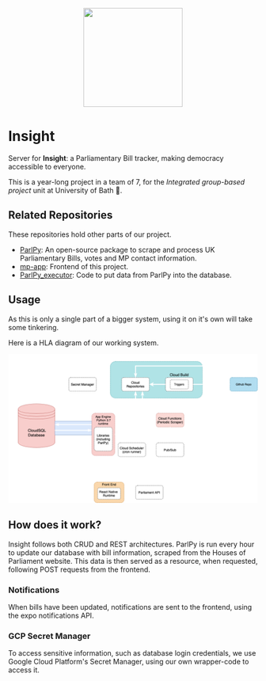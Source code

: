 <p align="center">
  <img width="200" height="200" src="res/img/icon1500x1500.png">
</p>

# Insight
Server for **Insight**: a Parliamentary Bill tracker, making democracy accessible to everyone.

This is a year-long project in a team of 7, for the *Integrated group-based project* unit at University of Bath 🛁.

## Related Repositories
These repositories hold other parts of our project.

 - [ParlPy](https://github.com/Litharge/ParlPy): An open-source package to scrape and process UK Parliamentary Bills, votes and MP contact information.
 - [mp-app](https://github.com/joedownard/mp-app): Frontend of this project.
 - [ParlPy_executor](https://github.com/alex-and-the-antelopes/ParlPy_executer): Code to put data from ParlPy into the database.
 
## Usage
As this is only a single part of a bigger system, using it on it's own will take some tinkering. 

Here is a HLA diagram of our working system.

![HLA diagram](docs/img/hla.png)

## How does it work?
Insight follows both CRUD and REST architectures. ParlPy is run every hour to update our database with bill information, scraped from the Houses of Parliament website. This data is then served as a resource, when requested, following POST requests from the frontend. 

### Notifications
When bills have been updated, notifications are sent to the frontend, using the expo notifications API.

### GCP Secret Manager
To access sensitive information, such as database login credentials, we use Google Cloud Platform's Secret Manager, using our own wrapper-code to access it.
